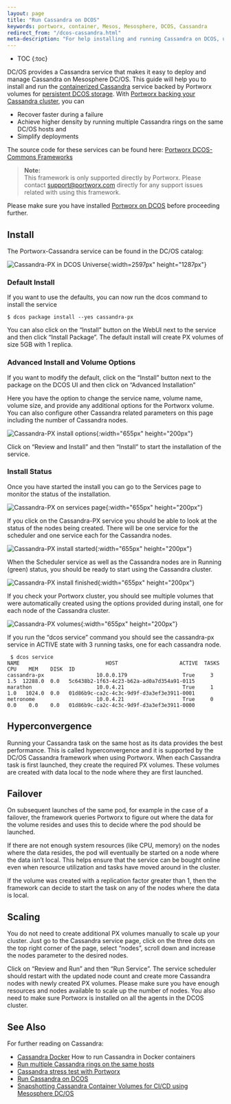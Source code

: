 ```yaml
---
layout: page
title: "Run Cassandra on DCOS"
keywords: portworx, container, Mesos, Mesosphere, DCOS, Cassandra
redirect_from: "/dcos-cassandra.html"
meta-description: "For help installing and running Cassandra on DCOS, use the guide from Portworx! Achieve more with Portworx backing your cluster."
---
```


* TOC
{:toc}

DC/OS provides a Cassandra service that makes it easy to deploy and manage Cassandra on Mesosphere DC/OS. This guide will help you to install and run the [containerized 
Cassandra](https://portworx.com/use-case/cassandra-docker-container/) service backed by Portworx volumes for [persistent DCOS 
storage](https://portworx.com/use-case/persistent-storage-dcos/).  With [Portworx backing your Cassandra cluster](/applications/cassandra.html), you can 

* Recover faster during a failure
* Achieve higher density by running multiple Cassandra rings on the same DC/OS hosts and
* Simplify deployments

The source code for these services can be found here: [Portworx DCOS-Commons Frameworks](https://github.com/portworx/dcos-commons)

>**Note:**<br/>This framework is only supported directly by Portworx.
>Please contact support@portworx.com directly for any support issues related with using this framework.

Please make sure you have installed [Portworx on DCOS](/scheduler/mesosphere-dcos/install.html) before proceeding further.

## Install
The Portworx-Cassandra service can be found in the DC/OS catalog:

![Cassandra-PX in DCOS Universe](/images/dcos-cassandra-px-universe.png){:width=2597px" height="1287px"}

### Default Install
If you want to use the defaults, you can now run the dcos command to install the service
```
$ dcos package install --yes cassandra-px
```
You can also click on the  “Install” button on the WebUI next to the service and then click “Install Package”.
The default install will create PX volumes of size 5GB with 1 replica.

### Advanced Install and Volume Options
If you want to modify the default, click on the “Install” button next to the package on the DCOS UI and then click on
“Advanced Installation”

Here you have the option to change the service name, volume name, volume size, and provide any additional options for the 
Portworx volume. You can also configure other Cassandra related parameters on this page including the number of Cassandra 
nodes.

![Cassandra-PX install options](/images/dcos-cassandra-px-install-options.png){:width="655px" height="200px"}

Click on “Review and Install” and then “Install” to start the installation of the service.

### Install Status
Once you have started the install you can go to the Services page to monitor the status of the installation.

![Cassandra-PX on services page](/images/dcos-cassandra-px-service.png){:width="655px" height="200px"}

If you click on the Cassandra-PX service you should be able to look at the status of the nodes being created. There will be
one service for the scheduler and one service each for the Cassandra nodes. 

![Cassandra-PX install started](/images/dcos-cassandra-px-started-install.png){:width="655px" height="200px"}

When the Scheduler service as well as the
Cassandra nodes are in Running (green) status, you should be ready to start using the Cassandra cluster.

![Cassandra-PX install finished](/images/dcos-cassandra-px-finished-install.png){:width="655px" height="200px"}

If you check your Portworx cluster, you should see multiple volumes that were automatically created using the options 
provided during install, one for each node of the Cassandra cluster.

![Cassandra-PX volumes](/images/dcos-cassandra-px-volume-list.png){:width="655px" height="200px"}

If you run the “dcos service” command you should see the cassandra-px service in ACTIVE state with 3 running tasks, one for each cassandra node.

```
 $ dcos service           
NAME                            HOST                    ACTIVE  TASKS  CPU    MEM    DISK  ID                                         
cassandra-px                 10.0.0.179                  True     3    1.5  12288.0  0.0   5c6438b2-1f63-4c23-b62a-ad0a7d354a91-0115  
marathon                     10.0.4.21                   True     1    1.0   1024.0  0.0   01d86b9c-ca2c-4c3c-9d9f-d3a3ef3e3911-0001  
metronome                    10.0.4.21                   True     0    0.0    0.0    0.0   01d86b9c-ca2c-4c3c-9d9f-d3a3ef3e3911-0000 
```

## Hyperconvergence
Running your Cassandra task on the same host as its data provides the best performance.  This is called hyperconvergence and it is supported by the DC/OS Cassandra framework when using Portworx. When each Cassandra task is first launched, they create the required PX volumes. These volumes are created with data local to the node where they are first launched.

## Failover 
On subsequent launches of the same pod, for example in the case of a failover, the framework queries Portworx to figure out where the data for the volume resides and uses this to decide where the pod should be launched.
 
If there are not enough system resources (like CPU, memory) on the nodes where the data resides, the pod will eventually be started on a node where the data isn’t local. This helps ensure that the service can be bought online even when resource utilization and tasks have moved around in the cluster.
 
If the volume was created with a replication factor greater than 1, then the framework can decide to start the task on any of the nodes where the data is local.

## Scaling

You do not need to create additional PX volumes manually to scale up your cluster. 
Just go to the Cassandra service page, click on the three dots on the top right corner of the page, select “nodes”, scroll
down and increase the nodes parameter to the desired nodes.

Click on “Review and Run” and then “Run Service”. The service scheduler should restart with the updated node count and
create more Cassandra nodes with newly created PX volumes. Please make sure you have enough resources and nodes available to scale up the number of nodes.
You also need to make sure Portworx is installed on all the agents in the DCOS cluster.

## See Also
For further reading on Cassandra:
* [Cassandra Docker](https://portworx.com/use-case/cassandra-docker-container/) How to run Cassandra in Docker containers
* [Run multiple Cassandra rings on the same hosts](https://portworx.com/run-multiple-cassandra-clusters-hosts/)
* [Cassandra stress test with Portworx](/applications/cassandra-px-perf-test.html)
* [Run Cassandra on DCOS](/scheduler/mesosphere-dcos/cassandra.html)
* [Snapshotting Cassandra Container Volumes for CI/CD using Mesosphere DC/OS](https://portworx.com/snapshotting-cassandra-container-volumes-ci-using-mesosphere-dcos/)
